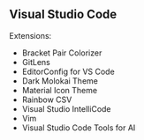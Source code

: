 ## Visual Studio Code

Extensions:
- Bracket Pair Colorizer
- GitLens
- EditorConfig for VS Code
- Dark Molokai Theme
- Material Icon Theme
- Rainbow CSV
- Visual Studio IntelliCode
- Vim
- Visual Studio Code Tools for AI
